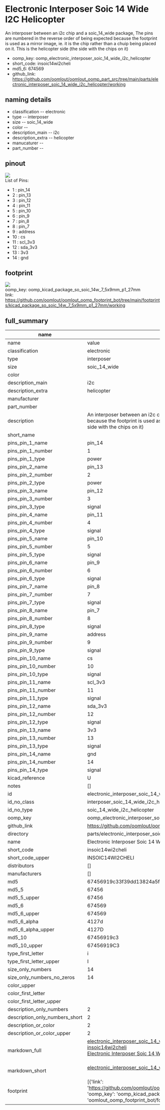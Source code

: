 # Electronic Interposer Soic 14 Wide I2C Helicopter

An interposer between an i2c chip and a soic_14_wide package, The pins are numbered in the reverse order of being expected because the footprint is used as a mirror image, ie. it is the chip rather than a chuip being placed on it. This is the helicopter side (the side with the chips on it)  
* oomp_key: oomp_electronic_interposer_soic_14_wide_i2c_helicopter 
* short_code: insoic14wi2cheli
* md5_6: 674569  
* github_link: https://github.com/oomlout/oomlout_oomp_part_src/tree/main/parts/electronic_interposer_soic_14_wide_i2c_helicopter/working  
## naming details
* classification -- electronic
* type -- interposer
* size -- soic_14_wide
* color -- 
* description_main -- i2c
* description_extra -- helicopter
* manucaturer -- 
* part_number -- 
## pinout
![](working_pinout_600.png)  
List of Pins:

* 1 : pin_14
* 2 : pin_13
* 3 : pin_12
* 4 : pin_11
* 5 : pin_10
* 6 : pin_9
* 7 : pin_8
* 8 : pin_7
* 9 : address
* 10 : cs
* 11 : scl_3v3
* 12 : sda_3v3
* 13 : 3v3
* 14 : gnd



## footprint

![](footprint/0/working/working_600.png)  
oomp_key: oomp_kicad_package_so_soic_14w_7_5x9mm_p1_27mm  
link: https://github.com/oomlout/oomlout_oomp_footprint_bot/tree/main/footprints/kicad_package_so_soic_14w_7_5x9mm_p1_27mm/working  

## full_summary
| name | value | 
| --- | --- | 
| name | value | 
| classification | electronic | 
| type | interposer | 
| size | soic_14_wide | 
| color |  | 
| description_main | i2c | 
| description_extra | helicopter | 
| manufacturer |  | 
| part_number |  | 
| description | An interposer between an i2c chip and a soic_14_wide package, The pins are numbered in the reverse order of being expected because the footprint is used as a mirror image, ie. it is the chip rather than a chuip being placed on it. This is the helicopter side (the side with the chips on it) | 
| short_name |  | 
| pins_pin_1_name | pin_14 | 
| pins_pin_1_number | 1 | 
| pins_pin_1_type | power | 
| pins_pin_2_name | pin_13 | 
| pins_pin_2_number | 2 | 
| pins_pin_2_type | power | 
| pins_pin_3_name | pin_12 | 
| pins_pin_3_number | 3 | 
| pins_pin_3_type | signal | 
| pins_pin_4_name | pin_11 | 
| pins_pin_4_number | 4 | 
| pins_pin_4_type | signal | 
| pins_pin_5_name | pin_10 | 
| pins_pin_5_number | 5 | 
| pins_pin_5_type | signal | 
| pins_pin_6_name | pin_9 | 
| pins_pin_6_number | 6 | 
| pins_pin_6_type | signal | 
| pins_pin_7_name | pin_8 | 
| pins_pin_7_number | 7 | 
| pins_pin_7_type | signal | 
| pins_pin_8_name | pin_7 | 
| pins_pin_8_number | 8 | 
| pins_pin_8_type | signal | 
| pins_pin_9_name | address | 
| pins_pin_9_number | 9 | 
| pins_pin_9_type | signal | 
| pins_pin_10_name | cs | 
| pins_pin_10_number | 10 | 
| pins_pin_10_type | signal | 
| pins_pin_11_name | scl_3v3 | 
| pins_pin_11_number | 11 | 
| pins_pin_11_type | signal | 
| pins_pin_12_name | sda_3v3 | 
| pins_pin_12_number | 12 | 
| pins_pin_12_type | signal | 
| pins_pin_13_name | 3v3 | 
| pins_pin_13_number | 13 | 
| pins_pin_13_type | signal | 
| pins_pin_14_name | gnd | 
| pins_pin_14_number | 14 | 
| pins_pin_14_type | signal | 
| kicad_reference | U | 
| notes | [] | 
| id | electronic_interposer_soic_14_wide_i2c_helicopter | 
| id_no_class | interposer_soic_14_wide_i2c_helicopter | 
| id_no_type | soic_14_wide_i2c_helicopter | 
| oomp_key | oomp_electronic_interposer_soic_14_wide_i2c_helicopter | 
| github_link | https://github.com/oomlout/oomlout_oomp_part_src/tree/main/parts/electronic_interposer_soic_14_wide_i2c_helicopter/working | 
| directory | parts/electronic_interposer_soic_14_wide_i2c_helicopter | 
| name | Electronic Interposer Soic 14 Wide I2C Helicopter | 
| short_code | insoic14wi2cheli | 
| short_code_upper | INSOIC14WI2CHELI | 
| distributors | [] | 
| manufacturers | [] | 
| md5 | 67456919c33f39dd13824a5f4470e6b9 | 
| md5_5 | 67456 | 
| md5_5_upper | 67456 | 
| md5_6 | 674569 | 
| md5_6_upper | 674569 | 
| md5_6_alpha | 4127d | 
| md5_6_alpha_upper | 4127D | 
| md5_10 | 67456919c3 | 
| md5_10_upper | 67456919C3 | 
| type_first_letter | i | 
| type_first_letter_upper | I | 
| size_only_numbers | 14 | 
| size_only_numbers_no_zeros | 14 | 
| color_upper |  | 
| color_first_letter |  | 
| color_first_letter_upper |  | 
| description_only_numbers | 2 | 
| description_only_numbers_short | 2 | 
| description_or_color | 2 | 
| description_or_color_upper | 2 | 
| markdown_full | [electronic_interposer_soic_14_wide_i2c_helicopter](https://github.com/oomlout/oomlout_oomp_part_src/tree/main/parts/electronic_interposer_soic_14_wide_i2c_helicopter/working)<br>[insoic14wi2cheli](https://github.com/oomlout/oomlout_oomp_part_src/tree/main/parts/electronic_interposer_soic_14_wide_i2c_helicopter/working)<br>[Electronic Interposer Soic 14 Wide I2C Helicopter](https://github.com/oomlout/oomlout_oomp_part_src/tree/main/parts/electronic_interposer_soic_14_wide_i2c_helicopter/working)<br><br> | 
| markdown_short | [electronic_interposer_soic_14_wide_i2c_helicopter](https://github.com/oomlout/oomlout_oomp_part_src/tree/main/parts/electronic_interposer_soic_14_wide_i2c_helicopter/working)<br><br> | 
| footprint | [{'link': 'https://github.com/oomlout/oomlout_oomp_footprint_bot/tree/main/foootprntss/kicad_package_so_soic_14w_7_5x9mm_p1_27mm', 'oomp_key': 'oomp_kicad_package_so_soic_14w_7_5x9mm_p1_27mm', 'directory': 'oomlout_oomp_footprint_bot/footprints/kicad_package_so_soic_14w_7_5x9mm_p1_27mm//working/working.kicad_mod'}] | 
